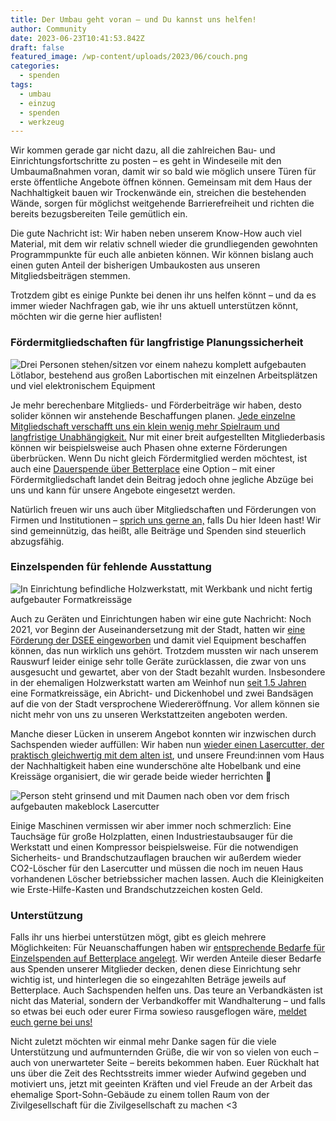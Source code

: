 ```yaml
---
title: Der Umbau geht voran – und Du kannst uns helfen!
author: Community
date: 2023-06-23T10:41:53.842Z
draft: false
featured_image: /wp-content/uploads/2023/06/couch.png
categories:
  - spenden
tags:
  - umbau
  - einzug
  - spenden
  - werkzeug
---
```

Wir kommen gerade gar nicht dazu, all die zahlreichen Bau- und Einrichtungsfortschritte zu posten – es geht in Windeseile mit den Umbaumaßnahmen voran, damit wir so bald wie möglich unsere Türen für erste öffentliche Angebote öffnen können. Gemeinsam mit dem Haus der Nachhaltigkeit bauen wir Trockenwände ein, streichen die bestehenden Wände, sorgen für möglichst weitgehende Barrierefreiheit und richten die bereits bezugsbereiten Teile gemütlich ein.

Die gute Nachricht ist: Wir haben neben unserem Know-How auch viel Material, mit dem wir relativ schnell wieder die grundliegenden gewohnten Programmpunkte für euch alle anbieten können. Wir können bislang auch einen guten Anteil der bisherigen Umbaukosten aus unseren Mitgliedsbeiträgen stemmen.

Trotzdem gibt es einige Punkte bei denen ihr uns helfen könnt – und da es immer wieder Nachfragen gab, wie ihr uns aktuell unterstützen könnt, möchten wir die gerne hier auflisten!

### Fördermitgliedschaften für langfristige Planungssicherheit

![Drei Personen stehen/sitzen vor einem nahezu komplett aufgebauten Lötlabor, bestehend aus großen Labortischen mit einzelnen Arbeitsplätzen und viel elektronischem Equipment](/wp-content/uploads/2023/06/lötlabor.png "Lötlabor im neuen Hausi")

Je mehr berechenbare Mitglieds- und Förderbeiträge wir haben, desto solider können wir anstehende Beschaffungen planen. [Jede einzelne Mitgliedschaft verschafft uns ein klein wenig mehr Spielraum und langfristige Unabhängigkeit.](https://temporaerhaus.de/verein/#f%C3%B6rdermitgliedschaft) Nur mit einer breit aufgestellten Mitgliederbasis können wir beispielsweise auch Phasen ohne externe Förderungen überbrücken. Wenn Du nicht gleich Fördermitglied werden möchtest, ist auch eine [Dauerspende über Betterplace](https://temporaerhaus.de/spenden/) eine Option – mit einer Fördermitgliedschaft landet dein Beitrag jedoch ohne jegliche Abzüge bei uns und kann für unsere Angebote eingesetzt werden.

Natürlich freuen wir uns auch über Mitgliedschaften und Förderungen von Firmen und Institutionen – [sprich uns gerne an,](https://temporaerhaus.de/verein/#f%C3%B6rdermitgliedschaft) falls Du hier Ideen hast! Wir sind gemeinnützig, das heißt, alle Beiträge und Spenden sind steuerlich abzugsfähig.

### Einzelspenden für fehlende Ausstattung

![In Einrichtung befindliche Holzwerkstatt, mit Werkbank und nicht fertig aufgebauter Formatkreissäge](/wp-content/uploads/2023/06/holzwerkstatt.jpg "Baustelle in der neuen Holzwerkstatt")

Auch zu Geräten und Einrichtungen haben wir eine gute Nachricht: Noch 2021, vor Beginn der Auseinandersetzung mit der Stadt, hatten wir [eine Förderung der DSEE eingeworben](https://temporaerhaus.de/f%C3%B6rderung-der-deutschen-stiftung-f%C3%BCr-engagement-und-ehrenamt-dsee/) und damit viel Equipment beschaffen können, das nun wirklich uns gehört. Trotzdem mussten wir nach unserem Rauswurf leider einige sehr tolle Geräte zurücklassen, die zwar von uns ausgesucht und gewartet, aber von der Stadt bezahlt wurden. Insbesondere in der ehemaligen Holzwerkstatt warten am Weinhof nun [seit 1.5 Jahren](https://temporaerhaus.de/verschwoerhaus-darf-oeffnen-ohne-holzwerkstatt/) eine Formatkreissäge, ein Abricht- und Dickenhobel und zwei Bandsägen auf die von der Stadt versprochene Wiedereröffnung. Vor allem können sie nicht mehr von uns zu unseren Werkstattzeiten angeboten werden.

Manche dieser Lücken in unserem Angebot konnten wir inzwischen durch Sachspenden wieder auffüllen: Wir haben nun [wieder einen Lasercutter, der praktisch gleichwertig mit dem alten ist](https://temporaerhaus.de/neues-jahr-neues-hausi/), und unsere Freund:innen vom Haus der Nachhaltigkeit haben eine wunderschöne alte Hobelbank und eine Kreissäge organisiert, die wir gerade beide wieder herrichten 🫶

![Person steht grinsend und mit Daumen nach oben vor dem frisch aufgebauten makeblock Lasercutter](/wp-content/uploads/2023/06/lasercutter.png "Neuer Lasercutter")

Einige Maschinen vermissen wir aber immer noch schmerzlich: Eine Tauchsäge für große Holzplatten, einen Industriestaubsauger für die Werkstatt und einen Kompressor beispielsweise. Für die notwendigen Sicherheits- und Brandschutzauflagen brauchen wir außerdem wieder CO2-Löscher für den Lasercutter und müssen die noch im neuen Haus vorhandenen Löscher betriebssicher machen lassen. Auch die Kleinigkeiten wie Erste-Hilfe-Kasten und Brandschutzzeichen kosten Geld.

### U﻿nterstützung

Falls ihr uns hierbei unterstützen mögt, gibt es gleich mehrere Möglichkeiten: Für Neuanschaffungen haben wir [entsprechende Bedarfe für Einzelspenden auf Betterplace angelegt](https://www.betterplace.org/de/projects/85727-das-temporaerhaus-gestaltet-selbstbestimmte-stadtentwicklung-mit). Wir werden Anteile dieser Bedarfe aus Spenden unserer Mitglieder decken, denen diese Einrichtung sehr wichtig ist, und hinterlegen die so eingezahlten Beträge jeweils auf Betterplace.
Auch Sachspenden helfen uns. Das teure an Verbandkästen ist nicht das Material, sondern der Verbandkoffer mit Wandhalterung – und falls so etwas bei euch oder eurer Firma sowieso rausgeflogen wäre, [meldet euch gerne bei uns!](https://temporaerhaus.de/kontakt/)

Nicht zuletzt möchten wir einmal mehr Danke sagen für die viele Unterstützung und aufmunternden Grüße, die wir von so vielen von euch – auch von unerwarteter Seite – bereits bekommen haben. Euer Rückhalt hat uns über die Zeit des Rechtsstreits immer wieder Aufwind gegeben und motiviert uns, jetzt mit geeinten Kräften und viel Freude an der Arbeit das ehemalige Sport-Sohn-Gebäude zu einem tollen Raum von der Zivilgesellschaft für die Zivilgesellschaft zu machen <3